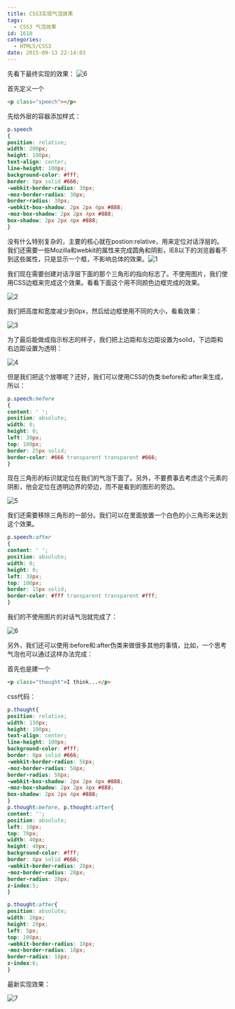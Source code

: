 ```yaml
---
title: CSS3实现气泡效果
tags:
  - CSS3 气泡效果
id: 1610
categories:
  - HTML5/CSS3
date: 2015-09-13 22:14:03
---
```


先看下最终实现的效果：
![6](http://www.npm8.com/wp-content/uploads/2015/09/6.jpg)

首先定义一个
```html
<p class="speech"></p>
```

先给外层的容器添加样式：
```css
p.speech
{
position: relative;
width: 200px;
height: 100px;
text-align: center;
line-height: 100px;
background-color: #fff;
border: 8px solid #666;
-webkit-border-radius: 30px;
-moz-border-radius: 30px;
border-radius: 30px;
-webkit-box-shadow: 2px 2px 4px #888;
-moz-box-shadow: 2px 2px 4px #888;
box-shadow: 2px 2px 4px #888;
}
```

没有什么特别复杂的，主要的核心就在postion:relative，用来定位对话浮层的。我们还需要一些Mozilla和webkit的属性来完成圆角和阴影，IE8以下的浏览器看不到这些属性，只是显示一个框，不影响总体的效果。![1](http://www.npm8.com/wp-content/uploads/2015/09/14.jpg)

我们现在需要创建对话浮层下面的那个三角形的指向标志了。不使用图片，我们使用CSS边框来完成这个效果。看看下面这个用不同颜色边框完成的效果。

![2](http://www.npm8.com/wp-content/uploads/2015/09/25.jpg)

我们把高度和宽度减少到0px，然后给边框使用不同的大小，看看效果：

![3](http://www.npm8.com/wp-content/uploads/2015/09/3.jpg)

为了最后能做成指示标志的样子，我们把上边距和左边距设置为solid，下边距和右边距设置为透明：

![4](http://www.npm8.com/wp-content/uploads/2015/09/41.jpg)

但是我们把这个放哪呢？还好，我们可以使用CSS的伪类:before和:after来生成，所以：
```css
p.speech:before
{
content: ' ';
position: absolute;
width: 0;
height: 0;
left: 30px;
top: 100px;
border: 25px solid;
border-color: #666 transparent transparent #666;
}
```

现在三角形的标识就定位在我们的气泡下面了。另外，不要费事去考虑这个元素的阴影，他会定位在透明边界的旁边，而不是看到的图形的旁边。

![5](http://www.npm8.com/wp-content/uploads/2015/09/5.jpg)

我们还需要移除三角形的一部分。我们可以在里面放置一个白色的小三角形来达到这个效果。
```css
p.speech:after
{
content: ' ';
position: absolute;
width: 0;
height: 0;
left: 38px;
top: 100px;
border: 15px solid;
border-color: #fff transparent transparent #fff;
}
```

我们的不使用图片的对话气泡就完成了：

![6](http://www.npm8.com/wp-content/uploads/2015/09/61.jpg)

另外，我们还可以使用:before和:after伪类来做很多其他的事情，比如，一个思考气泡也可以通过这样办法完成：

首先也是建一个
```html
<p class="thought">I think...</p>
```

css代码：
```css
p.thought{
position: relative;
width: 130px;
height: 100px;
text-align: center;
line-height: 100px;
background-color: #fff;
border: 8px solid #666;
-webkit-border-radius: 58px;
-moz-border-radius: 58px;
border-radius: 58px;
-webkit-box-shadow: 2px 2px 4px #888;
-moz-box-shadow: 2px 2px 4px #888;
box-shadow: 2px 2px 4px #888;
}
p.thought:before, p.thought:after{
content: '';
position: absolute;
left: 10px;
top: 70px;
width: 40px;
height: 40px;
background-color: #fff;
border: 8px solid #666;
-webkit-border-radius: 28px;
-moz-border-radius: 28px;
border-radius: 28px;
z-index:5;
}

p.thought:after{
position: absolute;
width: 20px;
height: 20px;
left: 5px;
top: 100px;
-webkit-border-radius: 18px;
-moz-border-radius: 18px;
border-radius: 18px;
z-index:6;
}
```

最新实现效果：

![7](http://www.npm8.com/wp-content/uploads/2015/09/71.jpg)